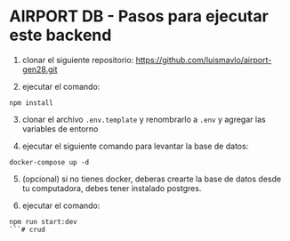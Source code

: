 

# AIRPORT DB - Pasos para ejecutar este backend

1. clonar el siguiente repositorio: https://github.com/luismavlo/airport-gen28.git

2. ejecutar el comando:
```
npm install
```

3. clonar el archivo `.env.template` y renombrarlo a `.env` y agregar las variables de entorno

4. ejecutar el siguiente comando para levantar la base de datos:
```
docker-compose up -d
```

5. (opcional) si no tienes docker, deberas crearte la base de datos desde tu computadora, debes tener instalado postgres.

6. ejecutar el comando:
```
npm run start:dev
```#   c r u d  
 